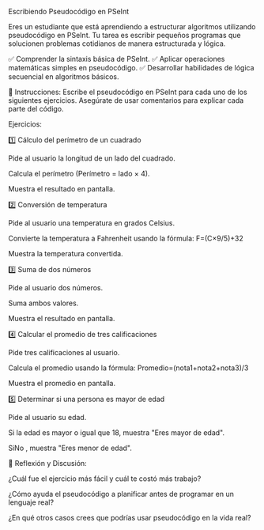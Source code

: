 Escribiendo Pseudocódigo en PSeInt 

Eres un estudiante que está aprendiendo a estructurar algoritmos utilizando pseudocódigo en PSeInt. Tu tarea es escribir pequeños programas que solucionen problemas cotidianos de manera estructurada y lógica. 

 
✅ Comprender la sintaxis básica de PSeInt. 
✅ Aplicar operaciones matemáticas simples en pseudocódigo. 
✅ Desarrollar habilidades de lógica secuencial en algoritmos básicos. 

📌 Instrucciones: 
Escribe el pseudocódigo en PSeInt para cada uno de los siguientes ejercicios. Asegúrate de usar comentarios para explicar cada parte del código. 

Ejercicios: 

1️⃣ Cálculo del perímetro de un cuadrado 

Pide al usuario la longitud de un lado del cuadrado. 

Calcula el perímetro (Perímetro = lado × 4). 

Muestra el resultado en pantalla. 

2️⃣ Conversión de temperatura 

Pide al usuario una temperatura en grados Celsius. 

Convierte la temperatura a Fahrenheit usando la fórmula: 
F=(C×9/5)+32 

Muestra la temperatura convertida. 

3️⃣ Suma de dos números 

Pide al usuario dos números. 

Suma ambos valores. 

Muestra el resultado en pantalla. 

4️⃣ Calcular el promedio de tres calificaciones 

Pide tres calificaciones al usuario. 

Calcula el promedio usando la fórmula: 
Promedio=(nota1+nota2+nota3)/3 

Muestra el promedio en pantalla. 

5️⃣ Determinar si una persona es mayor de edad 

Pide al usuario su edad. 

Si la edad es mayor o igual que 18, muestra "Eres mayor de edad". 

SiNo , muestra "Eres menor de edad". 

 

📌 Reflexión y Discusión: 

¿Cuál fue el ejercicio más fácil y cuál te costó más trabajo? 

¿Cómo ayuda el pseudocódigo a planificar antes de programar en un lenguaje real? 

¿En qué otros casos crees que podrías usar pseudocódigo en la vida real? 

 

 